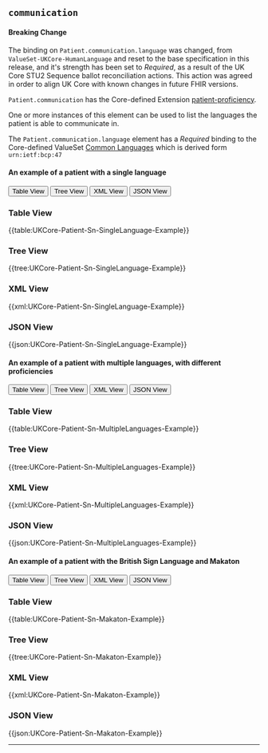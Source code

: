 ## `communication`

<div markdown="span" class="alert alert-warning" role="alert"><h4><i class="fa fa-warning"></i> Breaking Change</h4>
The binding on <code>Patient.communication.language</code> was changed, from <code>ValueSet-UKCore-HumanLanguage</code> and reset to the base specification in this release, and it's strength has been set to <i>Required</i>, as a result of the UK Core STU2 Sequence ballot reconciliation actions. This action was agreed in order to align UK Core with known changes in future FHIR versions.
</div>

`Patient.communication` has the Core-defined Extension <a href="https://hl7.org/fhir/R4/extension-patient-proficiency.html" class="external">patient-proficiency</a>.

One or more instances of this element can be used to list the languages the patient is able to communicate in.  

The <code>Patient.communication.language</code> element has a <i>Required</i> binding to the Core-defined ValueSet <a href="https://hl7.org/fhir/R4/valueset-languages.html" class="external">Common Languages</a> which is derived form <code>urn:ietf:bcp:47</code>

#### An example of a patient with a single language

<div>
<div class="tab">
 <button class="tablinks active" onclick="openTab(event, 'Table View')">Table View</button>
 <button class="tablinks" onclick="openTab(event, 'Tree View')">Tree View</button>
  <button class="tablinks" onclick="openTab(event, 'XML View')">XML View</button>
  <button class="tablinks" onclick="openTab(event, 'JSON View')">JSON View</button>
</div>

<div id="Table View" class="tabcontent" style="display:block">
  <h3>Table View</h3>
{{table:UKCore-Patient-Sn-SingleLanguage-Example}}
</div>

<div id="Tree View" class="tabcontent">
  <h3>Tree View</h3>
{{tree:UKCore-Patient-Sn-SingleLanguage-Example}}
</div>

<div id="XML View" class="tabcontent">
  <h3>XML View</h3>
{{xml:UKCore-Patient-Sn-SingleLanguage-Example}}
</div>

<div id="JSON View" class="tabcontent">
  <h3>JSON View</h3>
{{json:UKCore-Patient-Sn-SingleLanguage-Example}}
</div>
</div>

#### An example of a patient with multiple languages, with different proficiencies

<div>
<div class="tab">
 <button class="tablinks active" onclick="openTab(event, 'Table View')">Table View</button>
 <button class="tablinks" onclick="openTab(event, 'Tree View')">Tree View</button>
 <button class="tablinks" onclick="openTab(event, 'XML View')">XML View</button>
 <button class="tablinks" onclick="openTab(event, 'JSON View')">JSON View</button>
</div>

<div id="Table View" class="tabcontent" style="display:block">
  <h3>Table View</h3>
{{table:UKCore-Patient-Sn-MultipleLanguages-Example}}
</div>

<div id="Tree View" class="tabcontent">
  <h3>Tree View</h3>
{{tree:UKCore-Patient-Sn-MultipleLanguages-Example}}
</div>

<div id="XML View" class="tabcontent">
  <h3>XML View</h3>
{{xml:UKCore-Patient-Sn-MultipleLanguages-Example}}
</div>

<div id="JSON View" class="tabcontent">
  <h3>JSON View</h3>
{{json:UKCore-Patient-Sn-MultipleLanguages-Example}}
</div>
</div>

#### An example of a patient with the British Sign Language and Makaton

<div>
<div class="tab">
 <button class="tablinks active" onclick="openTab(event, 'Table View')">Table View</button>
 <button class="tablinks" onclick="openTab(event, 'Tree View')">Tree View</button>
 <button class="tablinks" onclick="openTab(event, 'XML View')">XML View</button>
 <button class="tablinks" onclick="openTab(event, 'JSON View')">JSON View</button>
</div>

<div id="Table View" class="tabcontent" style="display:block">
  <h3>Table View</h3>
{{table:UKCore-Patient-Sn-Makaton-Example}}
</div>

<div id="Tree View" class="tabcontent">
  <h3>Tree View</h3>
{{tree:UKCore-Patient-Sn-Makaton-Example}}
</div>

<div id="XML View" class="tabcontent">
  <h3>XML View</h3>
{{xml:UKCore-Patient-Sn-Makaton-Example}}
</div>

<div id="JSON View" class="tabcontent">
  <h3>JSON View</h3>
{{json:UKCore-Patient-Sn-Makaton-Example}}
</div>
</div>

---

